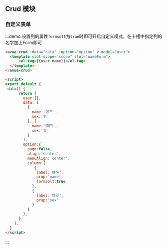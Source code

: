 <script>
  export default {
    data() {
      return {
        user:{},
        data: [
          {
            name:'张三',
            sex:'男'
          }, {
            name:'李四',
            sex:'女'
          }
        ],
        option:{
          page:false,
          align:'center',
          menuAlign:'center',
          column:[
             {
              label:'姓名',
              prop:'name',
              formsolt:true,
            }, {
              label:'性别',
              prop:'sex'
            }
          ]
        }
      }
    },
    methods: {
    }
  };
</script>

<style>

</style>

## Crud 模块



### 自定义表单

:::demo 设置列的属性`formsolt`为`true`时即可开启自定义模式，在卡槽中指定列的名字加上Form即可 
```html
<avue-crud :data="data" :option="option" v-model="user">
  <template slot-scope="scope" slot="nameForm">
      <el-tag>{{user.name}}</el-tag>
  </template>
</avue-crud>

<script>
export default {
 data() {
      return {
        user:{},
        data: [
          {
            name:'张三',
            sex:'男'
          }, {
            name:'李四',
            sex:'女'
          }
        ],
        option:{
          page:false,
          align:'center',
          menuAlign:'center',
          column:[
             {
              label:'姓名',
              prop:'name',
              formsolt:true
            },
            {
              label:'性别',
              prop:'sex'
            }
          ]
        },
      };
    },
  }
</script>
```
:::